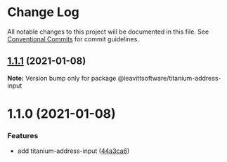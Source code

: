 # Change Log

All notable changes to this project will be documented in this file.
See [Conventional Commits](https://conventionalcommits.org) for commit guidelines.

## [1.1.1](https://github.com/LeavittSoftware/titanium-elements/compare/@leavittsoftware/titanium-address-input@1.1.0...@leavittsoftware/titanium-address-input@1.1.1) (2021-01-08)

**Note:** Version bump only for package @leavittsoftware/titanium-address-input





# 1.1.0 (2021-01-08)


### Features

* add titanium-address-input ([44a3ca6](https://github.com/LeavittSoftware/titanium-elements/commit/44a3ca6f9a47978c14981f32531263263aa8e642))
